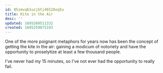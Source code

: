 ```yaml
---
id: 05zmvq61uzjbtj46528oq5u
title: Kite in the Air
desc: ''
updated: 1695260511332
created: 1695259875193
---
```

One of the more poignant metaphors for years now has been the concept of getting the kite in the air: gaining a modicum of notoriety and have the opportunity to proselytize at least a few thousand people.

I've never had my 15 minutes, so I've not ever had the opportunity to really fail.
